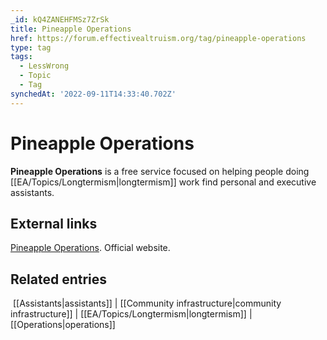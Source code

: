 ```yaml
---
_id: kQ4ZANEHFMSz7ZrSk
title: Pineapple Operations
href: https://forum.effectivealtruism.org/tag/pineapple-operations
type: tag
tags:
  - LessWrong
  - Topic
  - Tag
synchedAt: '2022-09-11T14:33:40.702Z'
---
```

# Pineapple Operations

**Pineapple Operations** is a free service focused on helping people doing [[EA/Topics/Longtermism|longtermism]] work find personal and executive assistants.

External links
--------------

[Pineapple Operations](https://pineappleoperations.org/). Official website.

Related entries
---------------

 [[Assistants|assistants]] | [[Community infrastructure|community infrastructure]] | [[EA/Topics/Longtermism|longtermism]] | [[Operations|operations]]